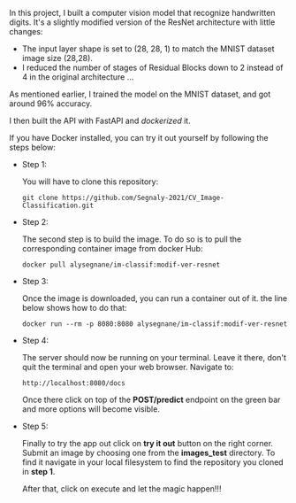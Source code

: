 In this project, I built a computer vision model that recognize handwritten digits.
It's a slightly modified version of the ResNet architecture with little changes:

- The input layer shape is set to (28, 28, 1) to match the MNIST dataset image size (28,28).
- I reduced the number of stages of Residual Blocks down to 2 instead of 4 in the original architecture ...

As mentioned earlier, I trained the model on the MNIST dataset, and got around 96% accuracy. 

I then built the API with FastAPI and *dockerized* it.

If you have Docker installed, you can try it out yourself by following the steps below:

- Step 1:

    You will have to clone this repository:

      git clone https://github.com/Segnaly-2021/CV_Image-Classification.git
- Step 2:
  
    The second step is to build the image. To do so is to pull the corresponding container image from docker Hub:

      docker pull alysegnane/im-classif:modif-ver-resnet
- Step 3:

    Once the image is downloaded, you can run a container out of it. the line below shows how to do that:
  
      docker run --rm -p 8080:8080 alysegnane/im-classif:modif-ver-resnet

- Step 4:

    The server should now be running on your terminal. Leave it there, don't quit the terminal and open your web browser. Navigate to:
  
      http://localhost:8080/docs

    Once there click on top of the **POST/predict** endpoint on the green bar and more options will become visible.

- Step 5:

    Finally to try the app out click on **try it out** button on the right corner.
    Submit an image by choosing one from the **images_test** directory. To find it navigate in your local filesystem to find the repository you cloned in **step 1**.
    
    After that, click on execute and let the magic happen!!! 
      
 
